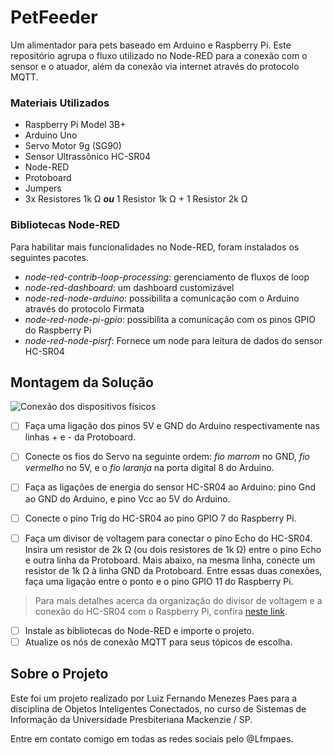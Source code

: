 
PetFeeder
=========
Um alimentador para pets baseado em Arduino e Raspberry Pi. Este repositório agrupa o fluxo utilizado no Node-RED para a conexão com o sensor e o atuador, além da conexão via internet através do protocolo MQTT.


### Materiais Utilizados

 - Raspberry Pi Model 3B+
 - Arduino Uno
 - Servo Motor 9g (SG90)
 - Sensor Ultrassônico HC-SR04
 - Node-RED
 - Protoboard
 - Jumpers
 - 3x Resistores 1k Ω ***ou*** 1 Resistor 1k Ω + 1 Resistor 2k Ω

### Bibliotecas Node-RED
Para habilitar mais funcionalidades no Node-RED, foram instalados os seguintes pacotes.

 - *node-red-contrib-loop-processing*: gerenciamento de fluxos de loop
 - *node-red-dashboard*: um dashboard customizável
 - *node-red-node-arduino*: possibilita a comunicação com o Arduino através do protocolo Firmata
 - *node-red-node-pi-gpio*: possibilita a comunicação com os pinos GPIO do Raspberry Pi
 - *node-red-node-pisrf*: Fornece um node para leitura de dados do sensor HC-SR04

## Montagem da Solução

![Conexão dos dispositivos físicos](https://i.imgur.com/mrTsSPZ.png)

 - [ ] Faça uma ligação dos pinos 5V e GND do Arduino respectivamente nas linhas + e - da Protoboard.
 - [ ] Conecte os fios do Servo na seguinte ordem: *fio marrom* no GND, *fio vermelho* no 5V, e o *fio laranja* na porta digital 8 do Arduino.
 - [ ] Faça as ligações de energia do sensor HC-SR04 ao Arduino: pino Gnd ao GND do Arduino, e pino Vcc ao 5V do Arduino.
 - [ ] Conecte o pino Trig do HC-SR04 ao pino GPIO 7 do Raspberry Pi.
 - [ ] Faça um divisor de voltagem para conectar o pino Echo do HC-SR04. Insira um resistor de 2k Ω (ou dois resistores de 1k Ω) entre o pino Echo e outra linha da Protoboard. Mais abaixo, na mesma linha, conecte um resistor de 1k Ω à linha GND da Protoboard. Entre essas duas conexões, faça uma ligação entre o ponto e o pino GPIO 11 do Raspberry Pi. 
 

> Para mais detalhes acerca da organização do divisor de voltagem e a conexão do HC-SR04 com o Raspberry Pi, confira [neste link](https://pimylifeup.com/raspberry-pi-distance-sensor/).

 - [ ] Instale as bibliotecas do Node-RED e importe o projeto.
 - [ ] Atualize os nós de conexão MQTT para seus tópicos de escolha.

## Sobre o Projeto
Este foi um projeto realizado por Luiz Fernando Menezes Paes para a disciplina de Objetos Inteligentes Conectados, no curso de Sistemas de Informação da Universidade Presbiteriana Mackenzie / SP.

Entre em contato comigo em todas as redes sociais pelo @Lfmpaes.
